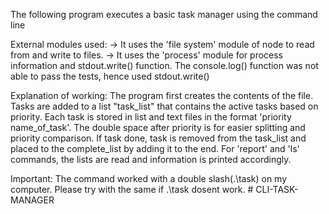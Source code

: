 The following program executes a basic task manager using the command line

External modules used:
-> It uses the 'file system' module of node to read from and write to files.
-> It uses the 'process' module for process information and stdout.write() function.
    The console.log() function was not able to pass the tests, hence used stdout.write()

Explanation of working:
The program first creates the contents of the file. Tasks are added to a list "task_list" that contains
the active tasks based on priority. Each task is stored in list and text files in the format
'priority  name_of_task'. The double space after priority is for easier splitting and priority comparison.
If task done, task is removed from the task_list and placed to the complete_list by adding it to the end.
For 'report' and 'ls' commands, the lists are read and information is printed accordingly.

Important:
The command worked with a double slash(.\\task) on my computer. Please try with the same if .\task dosent work.
#   C L I - T A S K - M A N A G E R  
 